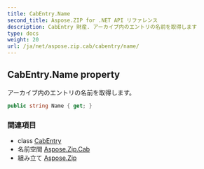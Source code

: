 ```yaml
---
title: CabEntry.Name
second_title: Aspose.ZIP for .NET API リファレンス
description: CabEntry 財産. アーカイブ内のエントリの名前を取得します
type: docs
weight: 20
url: /ja/net/aspose.zip.cab/cabentry/name/
---
```

## CabEntry.Name property

アーカイブ内のエントリの名前を取得します。

```csharp
public string Name { get; }
```

### 関連項目

* class [CabEntry](../)
* 名前空間 [Aspose.Zip.Cab](../../cabentry/)
* 組み立て [Aspose.Zip](../../../)



